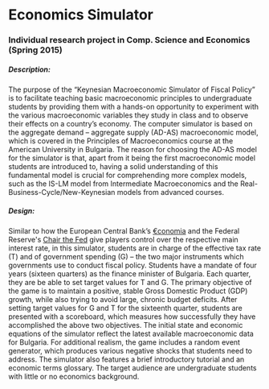 # Economics Simulator

### Individual research project in Comp. Science and Economics (Spring 2015)

##### Description:
The purpose of the “Keynesian Macroeconomic Simulator of Fiscal Policy” is to facilitate teaching basic macroeconomic principles to undergraduate students by providing them with a hands-on opportunity to experiment with the various macroeconomic variables they study in class and to observe their effects on a country’s economy. The computer simulator is based on the aggregate demand – aggregate supply (AD-AS) macroeconomic model, which is covered in the Principles of Macroeconomics course at the American University in Bulgaria. The reason for choosing the AD-AS model for the simulator is that, apart from it being the first macroeconomic model students are introduced to, having a solid understanding of this fundamental model is crucial for comprehending more complex models, such as the IS-LM model from Intermediate Macroeconomics and the Real-Business-Cycle/New-Keynesian models from advanced courses.

##### Design:
Similar to how the European Central Bank’s [€conomia](https://www.ecb.europa.eu/ecb/educational/economia/html/index.en.html) and the Federal Reserve's [Chair the Fed](http://sffed-education.org/chairthefed/default.html) give players control over the respective main interest rate, in this simulator, students are in charge of the effective tax rate (T) and of government spending (G) – the two major instruments which governments use to conduct fiscal policy. Students have a mandate of four years (sixteen quarters) as the finance minister of Bulgaria. Each quarter, they are be able to set target values for T and G. The primary objective of the game is to maintain a positive, stable Gross Domestic Product (GDP) growth, while also trying to avoid large, chronic budget deficits. After setting target values for G and T for the sixteenth quarter, students are presented with a scoreboard, which measures how successfully they have accomplished the above two objectives. The initial state and economic equations of the simulator reflect the latest available macroeconomic data for Bulgaria. For additional realism, the game includes a random event generator, which produces various negative shocks that students need to address. The simulator also features a brief introductory tutorial and an economic terms glossary. The target audience are undergraduate students with little or no economics background.

